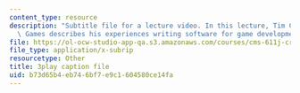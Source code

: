 ```yaml
---
content_type: resource
description: "Subtitle file for a lecture video. In this lecture, Tim Cowan of EA\
  \ Games describes his experiences writing software for game development.\t\t"
file: https://ol-ocw-studio-app-qa.s3.amazonaws.com/courses/cms-611j-creating-video-games-fall-2014/b73d65b4eb746bf7e9c1604580ce14fa_J4pnlCBTJYc.srt
file_type: application/x-subrip
resourcetype: Other
title: 3play caption file
uid: b73d65b4-eb74-6bf7-e9c1-604580ce14fa
---
```

